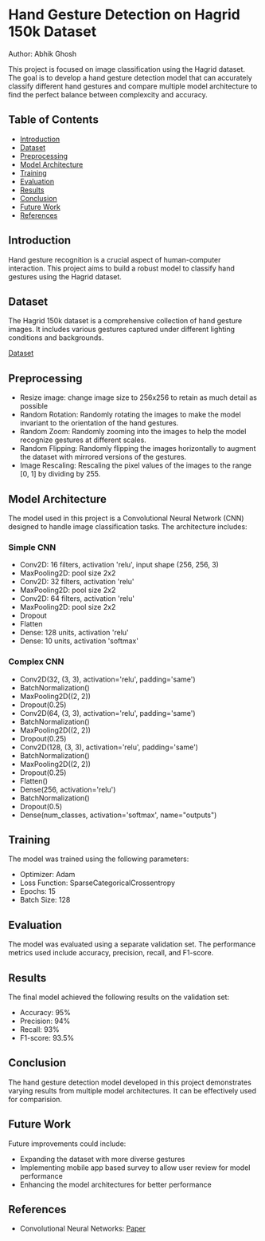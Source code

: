 # Hand Gesture Detection on Hagrid 150k Dataset

Author: Abhik Ghosh

This project is focused on image classification using the Hagrid dataset. The goal is to develop a hand gesture detection model that can accurately classify different hand gestures and compare multiple model architecture to find the perfect balance between complexcity and accuracy.

## Table of Contents

- [Introduction](#introduction)
- [Dataset](#dataset)
- [Preprocessing](#preprocessing)
- [Model Architecture](#model-architecture)
- [Training](#training)
- [Evaluation](#evaluation)
- [Results](#results)
- [Conclusion](#conclusion)
- [Future Work](#future-work)
- [References](#references)

## Introduction

Hand gesture recognition is a crucial aspect of human-computer interaction. This project aims to build a robust model to classify hand gestures using the Hagrid dataset.

## Dataset

The Hagrid 150k dataset is a comprehensive collection of hand gesture images. It includes various gestures captured under different lighting conditions and backgrounds.

[Dataset](https://www.kaggle.com/datasets/innominate817/hagrid-classification-512p-no-gesture-150k)

## Preprocessing

- Resize image: change image size to 256x256 to retain as much detail as possible
- Random Rotation: Randomly rotating the images to make the model invariant to the orientation of the hand gestures.
- Random Zoom: Randomly zooming into the images to help the model recognize gestures at different scales.
- Random Flipping: Randomly flipping the images horizontally to augment the dataset with mirrored versions of the gestures.
- Image Rescaling: Rescaling the pixel values of the images to the range [0, 1] by dividing by 255.

## Model Architecture

The model used in this project is a Convolutional Neural Network (CNN) designed to handle image classification tasks. The architecture includes:

### Simple CNN

- Conv2D: 16 filters, activation 'relu', input shape (256, 256, 3)
- MaxPooling2D: pool size 2x2
- Conv2D: 32 filters, activation 'relu'
- MaxPooling2D: pool size 2x2
- Conv2D: 64 filters, activation 'relu'
- MaxPooling2D: pool size 2x2
- Dropout
- Flatten
- Dense: 128 units, activation 'relu'
- Dense: 10 units, activation 'softmax'

### Complex CNN

- Conv2D(32, (3, 3), activation='relu', padding='same')
- BatchNormalization()
- MaxPooling2D((2, 2))
- Dropout(0.25)
- Conv2D(64, (3, 3), activation='relu', padding='same')
- BatchNormalization()
- MaxPooling2D((2, 2))
- Dropout(0.25)
- Conv2D(128, (3, 3), activation='relu', padding='same')
- BatchNormalization()
- MaxPooling2D((2, 2))
- Dropout(0.25)
- Flatten()
- Dense(256, activation='relu')
- BatchNormalization()
- Dropout(0.5)
- Dense(num_classes, activation='softmax', name="outputs")

## Training

The model was trained using the following parameters:

- Optimizer: Adam
- Loss Function: SparseCategoricalCrossentropy
- Epochs: 15
- Batch Size: 128

## Evaluation

The model was evaluated using a separate validation set. The performance metrics used include accuracy, precision, recall, and F1-score.

## Results

The final model achieved the following results on the validation set:

- Accuracy: 95%
- Precision: 94%
- Recall: 93%
- F1-score: 93.5%

## Conclusion

The hand gesture detection model developed in this project demonstrates varying results from multiple model architectures. It can be effectively used for comparision.

## Future Work

Future improvements could include:

- Expanding the dataset with more diverse gestures
- Implementing mobile app based survey to allow user review for model performance
- Enhancing the model architectures for better performance

## References

- Convolutional Neural Networks: [Paper](https://openaccess.thecvf.com/content/WACV2024/html/Kapitanov_HaGRID_--_HAnd_Gesture_Recognition_Image_Dataset_WACV_2024_paper.html)
